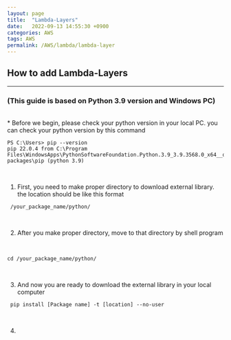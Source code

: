 ```yaml
---
layout: page
title:  "Lambda-Layers"
date:   2022-09-13 14:55:30 +0900
categories: AWS
tags: AWS
permalink: /AWS/lambda/lambda-layer
---
```


## How to add Lambda-Layers
-----
### (This guide is based on Python 3.9 version and Windows PC)
<br>
*  Before we begin, please check your python version in your local PC. you can check your python version by this command 
  
  ```
PS C:\Users> pip --version
pip 22.0.4 from C:\Program Files\WindowsApps\PythonSoftwareFoundation.Python.3.9_3.9.3568.0_x64__qbz5n2kfra8p0\lib\site-packages\pip (python 3.9)
  ```
<br>
  
  1.  First, you need to make proper directory to download external library. <br>
    the location should be like this format
    
```
 /your_package_name/python/
```
<br>

2. After you make proper directory, move to that directory by shell program
<br>

```
cd /your_package_name/python/
```

<br>

3.  And now you are ready to download the external library in your local computer 
 
```
 pip install [Package name] -t [location] --no-user
```
<br>

4.  